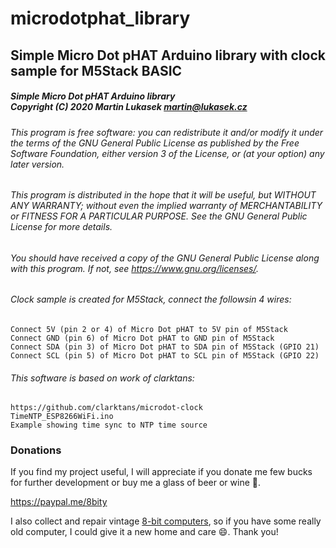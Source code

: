 # microdotphat_library

## Simple Micro Dot pHAT Arduino library with clock sample for M5Stack BASIC

##### Simple Micro Dot pHAT Arduino library<br/>Copyright (C) 2020 Martin Lukasek <martin@lukasek.cz>
###### This program is free software: you can redistribute it and/or modify it under the terms of the GNU General Public License as published by the Free Software Foundation, either version 3 of the License, or (at your option) any later version.
###### This program is distributed in the hope that it will be useful, but WITHOUT ANY WARRANTY; without even the implied warranty of MERCHANTABILITY or FITNESS FOR A PARTICULAR PURPOSE.  See the GNU General Public License for more details.
###### You should have received a copy of the GNU General Public License along with this program. If not, see <https://www.gnu.org/licenses/>. 
###### Clock sample is created for M5Stack, connect the followsin 4 wires:
    Connect 5V (pin 2 or 4) of Micro Dot pHAT to 5V pin of M5Stack
    Connect GND (pin 6) of Micro Dot pHAT to GND pin of M5Stack
    Connect SDA (pin 3) of Micro Dot pHAT to SDA pin of M5Stack (GPIO 21)
    Connect SCL (pin 5) of Micro Dot pHAT to SCL pin of M5Stack (GPIO 22)
    
###### This software is based on work of  clarktans:
    https://github.com/clarktans/microdot-clock
    TimeNTP_ESP8266WiFi.ino
    Example showing time sync to NTP time source

### Donations

If you find my project useful, I will appreciate if you donate me few bucks for further development or buy me a glass of beer or wine :wine_glass:.

https://paypal.me/8bity

I also collect and repair vintage [8-bit computers](http://www.8bity.cz/), so if you have some really old computer, I could give it a new home and care :smile:. Thank you!
